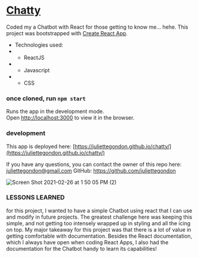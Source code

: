 # [Chatty](https://juliettegondon.github.io/chatty/)
Coded my a Chatbot with React for those getting to know me... hehe. 
This project was bootstrapped with [Create React App](https://github.com/facebook/create-react-app).

  * Technologies used: 
  * * ReactJS
  * * Javascript
  * * CSS

### once cloned, run `npm start`

Runs the app in the development mode.\
Open [http://localhost:3000](http://localhost:3000) to view it in the browser.

### development 
This app is deployed here: [https://juliettegondon.github.io/chatty/](https://juliettegondon.github.io/chatty/)

If you have any questions, you can contact the owner of this repo here: [juliettegondon@gmail.com](mailto:juliettegondon@gmail.com)
GitHub: https://github.com/juliettegondon

![Screen Shot 2021-02-26 at 1 50 05 PM (2)](https://user-images.githubusercontent.com/68354391/109342389-c9db6600-7839-11eb-848e-a14e8bfb0340.png)


### LESSONS LEARNED
for this project, I wanted to have a simple Chatbot using react that I can use and modify in future projects. The greatest challenge here was keeping this simple, and not getting too intensely wrapped up in styling and all the icing on top. My major takeaway for this project was that there is a lot of value in getting comfortable with documentation. Besides the React documentation, which I always have open when coding React Apps, I also had the documentation for the Chatbot handy to learn its capabilities!
